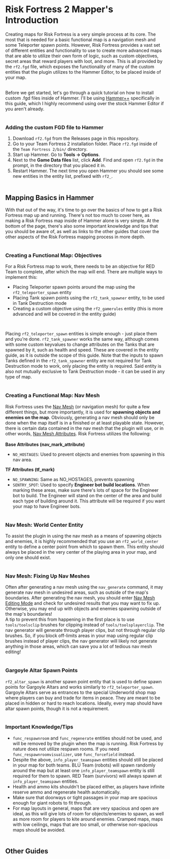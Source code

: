 # Risk Fortress 2 Mapper's Introduction

Creating maps for Risk Fortress is a very simple process at its core. The most that is needed for a basic functional map is a navigation mesh 
and some Teleporter spawn points. However, Risk Fortress provides a vast set of different entities and functionality to use to create more advanced maps
that are able to utilize their own form of logic, such as custom objectives, secret areas that reward players with loot, and more. This is all provided
by the `rf2.fgd` file, which exposes the functionality of many of the custom entities that the plugin utilizes to the Hammer Editor, to be placed inside of your map.
<br/><br/> 

Before we get started, let's go through a quick tutorial on how to install custom .fgd files inside of Hammer. I'll be using 
[Hammer++](https://ficool2.github.io/HammerPlusPlus-Website/) specifically in this guide,
which I highly recommend using over the stock Hammer Editor if you aren't already.
<br/><br/>

### Adding the custom FGD file to Hammer
1. Download `rf2.fgd` from the Releases page in this repository.
2. Go to your Team Fortress 2 installation folder. Place `rf2.fgd` inside of the `Team Fortress 2/bin/` directory.
3. Start up Hammer. Go to **Tools -> Options**.
4. Next to the **Game Data files** list, click **Add**. Find and open `rf2.fgd` in the prompt, in the directory that you placed it in.
5. Restart Hammer. The next time you open Hammer you should see some new entities in the entity list, prefixed with `rf2_`.
<br/><br/>

## Mapping Basics in Hammer
With that out of the way, it's time to go over the basics of how to get a Risk Fortress map up and running. There's not too much to cover here, as making a Risk Fortress map inside of Hammer alone is very simple. At the bottom of the page, there's also some important knowledge and tips that you should be aware of, as well as links to the other guides that cover the other aspects of the Risk Fortress mapping process in more depth.
<br/><br/>

### Creating a Functional Map: Objectives
For a Risk Fortress map to work, there needs to be an objective for RED Team to complete, after which the map will end. There are multiple ways to implement this:
- Placing Teleporter spawn points around the map using the `rf2_teleporter_spawn` entity
- Placing Tank spawn points using the `rf2_tank_spawner` entity, to be used in Tank Destruction mode
- Creating a custom objective using the `rf2_gamerules` entity (this is more advanced and will be covered in the entity guide)
<br/>

Placing `rf2_teleporter_spawn` entities is simple enough - just place them and you're done. `rf2_tank_spawner` works the same way, although comes with some custom keyvalues to change attributes on the Tanks that are spawned by it, such as health and speed. These are covered in the entity guide, as it is outside the scope of this guide. Note that the inputs to spawn Tanks defined in the `rf2_tank_spawner` entity are not required for Tank Destruction mode to work, only placing the entity is required. Said entity is also not mutually exclusive to Tank Destruction mode - it can be used in any type of map.
<br/><br/>

### Creating a Functional Map: Nav Mesh
Risk Fortress uses the [Nav Mesh](https://developer.valvesoftware.com/wiki/Nav_Mesh) (or navigation mesh) for quite a few different things, but more importantly, it is used for **spawning objects and enemies on the map**. Obviously, generating a nav mesh should only be done when the map itself is in a finished or at least playable state. However, there is certain data contained in the nav mesh that the plugin will use, or in other words, [Nav Mesh Attributes](https://developer.valvesoftware.com/wiki/Nav_Mesh_Editing#Area_Attributes). Risk Fortress utilizes the following:
<br/><br/>
**Base Attributes (nav_mark_attribute)**<br/>
- `NO_HOSTAGES`: Used to prevent objects and enemies from spawning in this nav area.

**TF Attributes (tf_mark)**
- `NO_SPAWNING`: Same as NO_HOSTAGES, prevents spawning
- `SENTRY_SPOT`: Used to specify **Engineer bot build locations**. When marking these areas, make sure there's lots of space for the Engineer bot to build. The Engineer will stand on the center of the area and build each type of building around it. This attribute will be required if you want your map to have Engineer bots.
<br/><br/>

### Nav Mesh: World Center Entity
To assist the plugin in using the nav mesh as a means of spawning objects and enemies, it is highly recommended that you use an `rf2_world_center` entity to define a center point from which to spawn them. This entity should always be placed in the very center of the playing area in your map, and only one should exist.
<br/><br/>

### Nav Mesh: Fixing Up Nav Meshes
Often after generating a nav mesh using the `nav_generate` command, it may generate nav mesh in undesired areas, such as outside of the map's boundaries. After generating the nav mesh, you should enter [Nav Mesh Editing Mode](https://developer.valvesoftware.com/wiki/Nav_Mesh_Editing) and check for undesired results that you may want to fix up. Otherwise, you may end up with objects and enemies spawning outside of the map's boundaries!<br/>
A tip to prevent this from happening in the first place is to use `tools/toolsclip` brushes for clipping instead of `tools/toolsplayerclip`. The nav generator will generate through player clips, but not through regular clip brushes. So, if you block off-limits areas in your map using regular clip brushes instead of player clips, the nav generator will likely not generate anything in those areas, which can save you a lot of tedious nav mesh editing!
<br/><br/>

### Gargoyle Altar Spawn Points
`rf2_altar_spawn` is another spawn point entity that is used to define spawn points for Gargoyle Altars and works similarly to `rf2_teleporter_spawn`. Gargoyle Altars serve as entrances to the special Underworld shop map where players can buy and trade for items in peace. They are meant to be placed in hidden or hard to reach locations. Ideally, every map should have altar spawn points, though it is not a requirement.
<br/><br/>

### Important Knowledge/Tips
- `func_respawnroom` and `func_regenerate` entities should not be used, and will be removed by the plugin when the map is running. Risk Fortress by nature does not utilize respawn rooms. If you need `func_respawnroomvisualizer`, use `func_forcefield` instead.
- Despite the above, `info_player_teamspawn` entities should still be placed in your map for both teams. BLU Team (robots) will spawn randomly around the map but at least one `info_player_teamspawn` entity is still required for them to spawn. RED Team (survivors) will always spawn at `info_player_teamspawn` entities.
- Health and ammo kits shouldn't be placed either, as players have infinite reserve ammo and regenerate health automatically.
- Make sure that doorways or tight passages in your map are spacious enough for giant robots to fit through.
- For map layouts in general, maps that are very spacious and open are ideal, as this will give lots of room for objects/enemies to spawn, as well as more room for players to kite around enemies. Cramped maps, maps with low ceilings, maps that are too small, or otherwise non-spacious maps should be avoided.
<br/><br/>

## Other Guides
